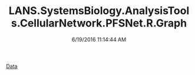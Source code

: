 ﻿---
title: LANS.SystemsBiology.AnalysisTools.CellularNetwork.PFSNet.R.Graph
date: 6/19/2016 11:14:44 AM
---

[Data](T-LANS.SystemsBiology.AnalysisTools.CellularNetwork.PFSNet.R.Graph.Data.html)
